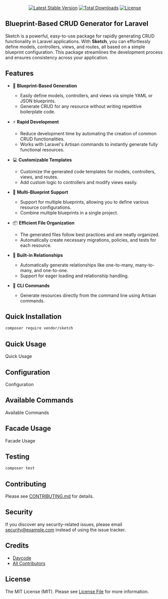 <!-- <p align="center">
  <img src="https://github.com/dayCod/curtain/blob/main/art/curtain-logo.png" alt="Curtain Logo">
</p> -->

<p align="center">
  <a href="https://packagist.org/packages/vendor/curtain"><img src="https://img.shields.io/packagist/v/vendor/curtain" alt="Latest Stable Version"></a>
  <a href="https://packagist.org/packages/vendor/curtain"><img src="https://img.shields.io/packagist/dt/vendor/curtain" alt="Total Downloads"></a>
  <a href="https://packagist.org/packages/vendor/curtain"><img src="https://img.shields.io/packagist/l/vendor/curtain" alt="License"></a>
<!--   <a href="https://github.com/dayCod/curtain/actions"><img src="https://github.com/dayCod/curtain/workflows/tests/badge.svg" alt="Build Status"></a> -->
</p>

## Blueprint-Based CRUD Generator for Laravel

Sketch is a powerful, easy-to-use package for rapidly generating CRUD functionality in Laravel applications. With **Sketch**, you can effortlessly define models, controllers, views, and routes, all based on a simple blueprint configuration. This package streamlines the development process and ensures consistency across your application.

## Features

- 📝 **Blueprint-Based Generation**
  - Easily define models, controllers, and views via simple YAML or JSON blueprints.
  - Generate CRUD for any resource without writing repetitive boilerplate code.

- ⚡ **Rapid Development**
  - Reduce development time by automating the creation of common CRUD functionalities.
  - Works with Laravel's Artisan commands to instantly generate fully functional resources.

- 💻 **Customizable Templates**
  - Customize the generated code templates for models, controllers, views, and routes.
  - Add custom logic to controllers and modify views easily.

- 🚀 **Multi-Blueprint Support**
  - Support for multiple blueprints, allowing you to define various resource configurations.
  - Combine multiple blueprints in a single project.

- 📦 **Efficient File Organization**
  - The generated files follow best practices and are neatly organized.
  - Automatically create necessary migrations, policies, and tests for each resource.

- 🧩 **Built-in Relationships**
  - Automatically generate relationships like one-to-many, many-to-many, and one-to-one.
  - Support for eager loading and relationship handling.

- 🔧 **CLI Commands**
  - Generate resources directly from the command line using Artisan commands.

## Quick Installation

```bash
composer require vendor/sketch
```

## Quick Usage
Quick Usage

## Configuration
Configuration

## Available Commands
Available Commands

## Facade Usage
Facade Usage

## Testing

```bash
composer test
```

## Contributing

Please see [CONTRIBUTING.md](CONTRIBUTING.md) for details.

## Security

If you discover any security-related issues, please email security@example.com instead of using the issue tracker.

## Credits

- [Daycode](https://github.com/dayCod)
- [All Contributors](../../contributors)

## License

The MIT License (MIT). Please see [License File](LICENSE.md) for more information.
